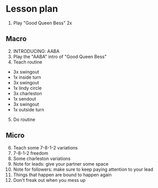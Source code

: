 Lesson plan
==========

1) Play "Good Queen Bess" 2x

Macro
------

2) INTRODUCING: AABA
3) Play the "AABA" intro of "Good Queen Bess"
4) Teach routine
- 3x swingout
- 1x inside turn
- 3x swingout
- 1x lindy circle
- 3x charleston
- 1x sendout
- 3x swingout
- 1x outside turn
5) Do routine

Micro
------

6) Teach some 7-8-1-2 variations
7) 7-8-1-2 freedom
8) Some charleston variations
9) Note for leads: give your partner some space
10) Note for followers: make sure to keep paying attention to your lead
11) Things that happen are bound to happen again
12) Don't freak out when you mess up